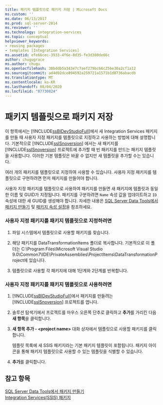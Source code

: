 ```yaml
---
title: 패키지 템플릿으로 패키지 저장 | Microsoft Docs
ms.custom: ''
ms.date: 06/13/2017
ms.prod: sql-server-2014
ms.reviewer: ''
ms.technology: integration-services
ms.topic: conceptual
helpviewer_keywords:
- reusing packages
- templates [Integration Services]
ms.assetid: efe66cec-3933-4f6e-8d35-fe3d300de66c
author: chugugrace
ms.author: chugu
ms.openlocfilehash: 30bddb5a343e7c7aef279bc66c25be30a2cf1a12
ms.sourcegitcommit: ad4d92dce894592a259721a1571b1d8736abacdb
ms.translationtype: MT
ms.contentlocale: ko-KR
ms.lasthandoff: 08/04/2020
ms.locfileid: "87730824"
---
```

# <a name="save-a-package-as-a-package-template"></a>패키지 템플릿으로 패키지 저장
  이 항목에서는 [!INCLUDE[ssBIDevStudioFull](../includes/ssbidevstudiofull-md.md)]에서 새 Integration Services 패키지를 만들 때 사용자 지정 패키지를 템플릿으로 지정하고 사용하는 방법에 대해 설명합니다. 기본적으로 [!INCLUDE[ssISnoversion](../includes/ssisnoversion-md.md)] 에서는 새 패키지를 [!INCLUDE[ssISnoversion](../includes/ssisnoversion-md.md)] 프로젝트에 추가할 때 빈 패키지를 만드는 패키지 템플릿을 사용합니다. 이러한 기본 템플릿은 바꿀 수 없지만 새 템플릿을 추가할 수는 있습니다.  
  
 여러 개의 패키지를 템플릿으로 지정하여 사용할 수 있습니다. 사용자 지정 패키지를 템플릿으로 구현하려면 먼저 패키지를 만들어야 합니다.  
  
 사용자 지정 패키지를 템플릿으로 사용하여 패키지를 만들면 새 패키지에 템플릿과 동일한 이름 및 GUID가 지정됩니다. 패키지를 구분하려면 `Name` 속성 값을 업데이트하고 `ID` 속성에 대한 새 GUID를 생성해야 합니다. 자세한 내용은 [SQL Server Data Tools에서 패키지 만들기](create-packages-in-sql-server-data-tools.md) 및 [패키지 속성 설정](set-package-properties.md)을 참조하세요.  
  
### <a name="to-designate-a-custom-package-as-a-package-template"></a>사용자 지정 패키지를 패키지 템플릿으로 지정하려면  
  
1.  파일 시스템에서 템플릿으로 사용할 패키지를 찾습니다.  
  
2.  해당 패키지를 DataTransformationItems 폴더로 복사합니다. 기본적으로 이 폴더는 C:\Program Files\Microsoft Visual Studio 9.0\Common7\IDE\PrivateAssemblies\ProjectItems\DataTransformationProject에 있습니다.  
  
3.  템플릿으로 사용할 각 패키지에 대해 1단계와 2단계를 반복합니다.  
  
### <a name="to-use-a-custom-package-as-a-package-template"></a>사용자 지정 패키지를 패키지 템플릿으로 사용하려면  
  
1.  [!INCLUDE[ssBIDevStudioFull](../includes/ssbidevstudiofull-md.md)]에서 패키지를 만들려는 [!INCLUDE[ssISnoversion](../includes/ssisnoversion-md.md)] 프로젝트를 엽니다.  
  
2.  솔루션 탐색기에서 프로젝트를 마우스 오른쪽 단추로 클릭하고 **추가**를 가리킨 다음 **새 항목**을 클릭합니다.  
  
3.  **새 항목 추가 - \<project name>** 대화 상자에서 템플릿으로 사용할 패키지를 클릭합니다.  
  
     템플릿 목록에 새 SSIS 패키지라는 기본 패키지 템플릿이 포함됩니다. 패키지 아이콘을 통해 패키지 템플릿으로 사용할 수 있는 템플릿을 식별할 수 있습니다.  
  
4.  **추가**를 클릭합니다.  
  
## <a name="see-also"></a>참고 항목  
 [SQL Server Data Tools에서 패키지 만들기](create-packages-in-sql-server-data-tools.md)   
 [Integration Services&#40;SSIS&#41; 패키지](../../2014/integration-services/integration-services-ssis-packages.md)  
  
  

